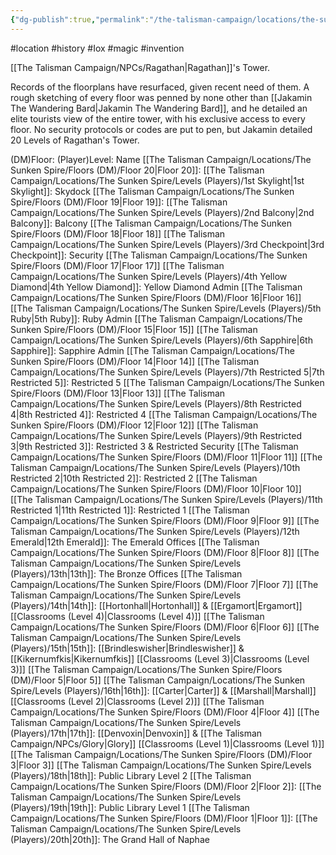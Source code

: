 ```yaml
---
{"dg-publish":true,"permalink":"/the-talisman-campaign/locations/the-sunken-spire/ragathan-s-tower/","noteIcon":""}
---
```


#location #history #Iox #magic #invention 


[[The Talisman Campaign/NPCs/Ragathan\|Ragathan]]'s Tower.

Records of the floorplans have resurfaced, given recent need of them. A rough sketching of every floor was penned by none other than [[Jakamin The Wandering Bard\|Jakamin The Wandering Bard]], and he detailed an elite tourists view of the entire tower, with his exclusive access to every floor. No security protocols or codes are put to pen, but Jakamin detailed 20 Levels of Ragathan's Tower.


(DM)Floor: (Player)Level: Name
[[The Talisman Campaign/Locations/The Sunken Spire/Floors (DM)/Floor 20\|Floor 20]]: [[The Talisman Campaign/Locations/The Sunken Spire/Levels (Players)/1st Skylight\|1st Skylight]]:  Skydock
[[The Talisman Campaign/Locations/The Sunken Spire/Floors (DM)/Floor 19\|Floor 19]]: [[The Talisman Campaign/Locations/The Sunken Spire/Levels (Players)/2nd Balcony\|2nd Balcony]]:  Balcony
[[The Talisman Campaign/Locations/The Sunken Spire/Floors (DM)/Floor 18\|Floor 18]] [[The Talisman Campaign/Locations/The Sunken Spire/Levels (Players)/3rd Checkpoint\|3rd Checkpoint]]: Security
[[The Talisman Campaign/Locations/The Sunken Spire/Floors (DM)/Floor 17\|Floor 17]] [[The Talisman Campaign/Locations/The Sunken Spire/Levels (Players)/4th Yellow Diamond\|4th Yellow Diamond]]: Yellow Diamond Admin 
[[The Talisman Campaign/Locations/The Sunken Spire/Floors (DM)/Floor 16\|Floor 16]] [[The Talisman Campaign/Locations/The Sunken Spire/Levels (Players)/5th Ruby\|5th Ruby]]: Ruby Admin
[[The Talisman Campaign/Locations/The Sunken Spire/Floors (DM)/Floor 15\|Floor 15]] [[The Talisman Campaign/Locations/The Sunken Spire/Levels (Players)/6th Sapphire\|6th Sapphire]]: Sapphire Admin
[[The Talisman Campaign/Locations/The Sunken Spire/Floors (DM)/Floor 14\|Floor 14]] [[The Talisman Campaign/Locations/The Sunken Spire/Levels (Players)/7th Restricted 5\|7th Restricted 5]]: Restricted 5
[[The Talisman Campaign/Locations/The Sunken Spire/Floors (DM)/Floor 13\|Floor 13]] [[The Talisman Campaign/Locations/The Sunken Spire/Levels (Players)/8th Restricted 4\|8th Restricted 4]]: Restricted 4
[[The Talisman Campaign/Locations/The Sunken Spire/Floors (DM)/Floor 12\|Floor 12]] [[The Talisman Campaign/Locations/The Sunken Spire/Levels (Players)/9th Restricted 3\|9th Restricted 3]]: Restricted 3 & Restricted Security
[[The Talisman Campaign/Locations/The Sunken Spire/Floors (DM)/Floor 11\|Floor 11]] [[The Talisman Campaign/Locations/The Sunken Spire/Levels (Players)/10th Restricted 2\|10th Restricted 2]]: Restricted 2
[[The Talisman Campaign/Locations/The Sunken Spire/Floors (DM)/Floor 10\|Floor 10]] [[The Talisman Campaign/Locations/The Sunken Spire/Levels (Players)/11th Restricted 1\|11th Restricted 1]]: Restricted 1
[[The Talisman Campaign/Locations/The Sunken Spire/Floors (DM)/Floor 9\|Floor 9]] [[The Talisman Campaign/Locations/The Sunken Spire/Levels (Players)/12th Emerald\|12th Emerald]]: The Emerald Offices
[[The Talisman Campaign/Locations/The Sunken Spire/Floors (DM)/Floor 8\|Floor 8]] [[The Talisman Campaign/Locations/The Sunken Spire/Levels (Players)/13th\|13th]]: The Bronze Offices
[[The Talisman Campaign/Locations/The Sunken Spire/Floors (DM)/Floor 7\|Floor 7]] [[The Talisman Campaign/Locations/The Sunken Spire/Levels (Players)/14th\|14th]]: [[Hortonhall\|Hortonhall]] & [[Ergamort\|Ergamort]] [[Classrooms (Level 4)\|Classrooms (Level 4)]]
[[The Talisman Campaign/Locations/The Sunken Spire/Floors (DM)/Floor 6\|Floor 6]] [[The Talisman Campaign/Locations/The Sunken Spire/Levels (Players)/15th\|15th]]: [[Brindleswisher\|Brindleswisher]] & [[Kikernumfkis\|Kikernumfkis]] [[Classrooms (Level 3)\|Classrooms (Level 3)]]
[[The Talisman Campaign/Locations/The Sunken Spire/Floors (DM)/Floor 5\|Floor 5]] [[The Talisman Campaign/Locations/The Sunken Spire/Levels (Players)/16th\|16th]]: [[Carter\|Carter]] & [[Marshall\|Marshall]] [[Classrooms (Level 2)\|Classrooms (Level 2)]]
[[The Talisman Campaign/Locations/The Sunken Spire/Floors (DM)/Floor 4\|Floor 4]] [[The Talisman Campaign/Locations/The Sunken Spire/Levels (Players)/17th\|17th]]: [[Denvoxin\|Denvoxin]] & [[The Talisman Campaign/NPCs/Glory\|Glory]] [[Classrooms (Level 1)\|Classrooms (Level 1)]]
[[The Talisman Campaign/Locations/The Sunken Spire/Floors (DM)/Floor 3\|Floor 3]] [[The Talisman Campaign/Locations/The Sunken Spire/Levels (Players)/18th\|18th]]: Public Library Level 2
[[The Talisman Campaign/Locations/The Sunken Spire/Floors (DM)/Floor 2\|Floor 2]]: [[The Talisman Campaign/Locations/The Sunken Spire/Levels (Players)/19th\|19th]]: Public Library Level 1
[[The Talisman Campaign/Locations/The Sunken Spire/Floors (DM)/Floor 1\|Floor 1]]: [[The Talisman Campaign/Locations/The Sunken Spire/Levels (Players)/20th\|20th]]: The Grand Hall of Naphae